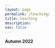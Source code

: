 ```yaml
---
layout: page
permalink: /teaching/
title: teaching
description:
nav: false
---
```


**Autumn 2022**
